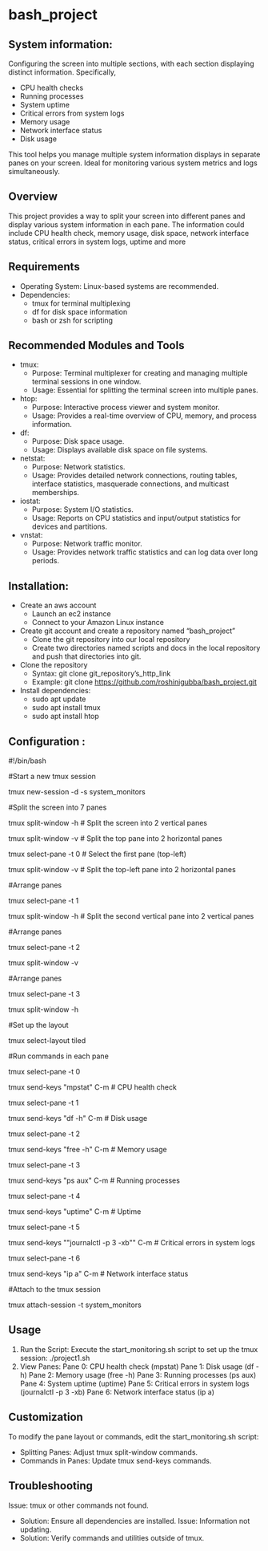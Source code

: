 # bash_project

## System information:

Configuring the screen into multiple sections, with each section displaying distinct information. Specifically,
- CPU health checks
- Running processes
- System uptime
- Critical errors from system logs
- Memory usage
- Network interface status
- Disk usage

This tool helps you manage multiple system information displays in separate panes on your screen. Ideal for monitoring various system metrics and logs simultaneously.

## Overview

This project provides a way to split your screen into different panes and display various system information in each pane. The information could include CPU health check, memory usage, disk space, network interface status, critical errors in system logs, uptime and more

## Requirements

- Operating System: Linux-based systems are recommended.
- Dependencies:
    - tmux for terminal multiplexing
    - df for disk space information
    - bash or zsh for scripting

## Recommended Modules and Tools

- tmux:
    - Purpose: Terminal multiplexer for creating and managing multiple terminal sessions in one window.
    - Usage: Essential for splitting the terminal screen into multiple panes.
- htop:
    - Purpose: Interactive process viewer and system monitor.
    - Usage: Provides a real-time overview of CPU, memory, and process information.
- df:
    - Purpose: Disk space usage.
    - Usage: Displays available disk space on file systems.
- netstat:
    - Purpose: Network statistics.
    - Usage: Provides detailed network connections, routing tables, interface statistics, masquerade connections, and multicast memberships.
- iostat:
    - Purpose: System I/O statistics.
    - Usage: Reports on CPU statistics and input/output statistics for devices and partitions.
- vnstat:
    - Purpose: Network traffic monitor.
    - Usage: Provides network traffic statistics and can log data over long periods.

## Installation:

- Create an aws account
    - Launch an ec2 instance
    - Connect to your Amazon Linux instance
- Create git account and create a repository named “bash_project”
    - Clone the git repository into our local repository
    - Create two directories named scripts and docs in the local repository and push that directories into git.
- Clone the repository
    - Syntax: git clone git_repository’s_http_link
    - Example: git clone https://github.com/roshinigubba/bash_project.git
- Install dependencies:
    - sudo apt update
    - sudo apt install tmux
    - sudo apt install htop 

## Configuration :

#!/bin/bash

#Start a new tmux session

tmux new-session -d -s system_monitors

#Split the screen into 7 panes

tmux split-window -h   # Split the screen into 2 vertical panes

tmux split-window -v   # Split the top pane into 2 horizontal panes

tmux select-pane -t 0  # Select the first pane (top-left)

tmux split-window -v   # Split the top-left pane into 2 horizontal panes

#Arrange panes

tmux select-pane -t 1

tmux split-window -h   # Split the second vertical pane into 2 vertical panes

#Arrange panes

tmux select-pane -t 2

tmux split-window -v

#Arrange panes

tmux select-pane -t 3

tmux split-window -h


#Set up the layout

tmux select-layout tiled

#Run commands in each pane

tmux select-pane -t 0

tmux send-keys "mpstat" C-m  # CPU health check

tmux select-pane -t 1

tmux send-keys "df -h" C-m  # Disk usage

tmux select-pane -t 2

tmux send-keys "free -h" C-m  # Memory usage

tmux select-pane -t 3

tmux send-keys "ps aux" C-m  # Running processes

tmux select-pane -t 4

tmux send-keys "uptime" C-m  # Uptime

tmux select-pane -t 5

tmux send-keys ""journalctl -p 3 -xb"" C-m  # Critical errors in system logs

tmux select-pane -t 6

tmux send-keys "ip a" C-m  # Network interface status

#Attach to the tmux session

tmux attach-session -t system_monitors


## Usage

1. Run the Script:
 Execute the start_monitoring.sh script to set up the tmux session:
./project1.sh
2. View Panes:
Pane 0: CPU health check (mpstat)
Pane 1: Disk usage (df -h)
Pane 2: Memory usage (free -h)
Pane 3: Running processes (ps aux)
Pane 4: System uptime (uptime)
Pane 5: Critical errors in system logs (journalctl -p 3 -xb)
Pane 6: Network interface status (ip a)

## Customization

To modify the pane layout or commands, edit the start_monitoring.sh script:
- Splitting Panes: Adjust tmux split-window commands.
- Commands in Panes: Update tmux send-keys commands.

## Troubleshooting

Issue: tmux or other commands not found.
- Solution: Ensure all dependencies are installed.
Issue: Information not updating.
- Solution: Verify commands and utilities outside of tmux.













